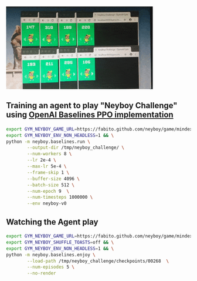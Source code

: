 ![Training Neyboy Challenge using 8 environments](images/train_8_envs.gif)

## Training an agent to play "Neyboy Challenge" using [OpenAI Baselines PPO implementation](https://blog.openai.com/openai-baselines-ppo/)


```bash
export GYM_NEYBOY_GAME_URL=https://fabito.github.com/neyboy/game/mindex.html && \
export GYM_NEYBOY_ENV_NON_HEADLESS=1 && \
python -m neyboy.baselines.run \
        --output-dir /tmp/neyboy_challenge/ \
        --num-workers 8 \
        --lr 2e-4 \
        --max-lr 5e-4 \
        --frame-skip 1 \
        --buffer-size 4096 \
        --batch-size 512 \
        --num-epoch 9  \
        --num-timesteps 1000000 \
        --env neyboy-v0
```

## Watching the Agent play

```bash
export GYM_NEYBOY_GAME_URL=https://fabito.github.com/neyboy/game/mindex.html && \
export GYM_NEYBOY_SHUFFLE_TOASTS=off && \
export GYM_NEYBOY_ENV_NON_HEADLESS=1 && \
python -m neyboy.baselines.enjoy \
        --load-path /tmp/neyboy_challenge/checkpoints/00268  \
        --num-episodes 5 \
        --no-render
```